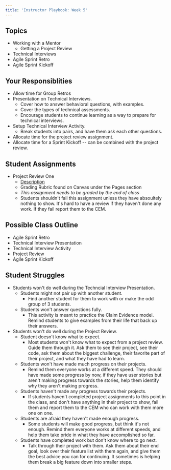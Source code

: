 ```yaml
---
title: 'Instructor Playbook: Week 5'
---
```


## Topics
* Working with a Mentor
    * Getting a Project Review
* Technical Interviews
* Agile Sprint Retro
* Agile Sprint Kickoff


## Your Responsiblities
* Allow time for Group Retros
* Presentation on Technical Interviews.
    * Cover how to answer behavioral questions, with examples.
    * Cover the types of technical assessments.
    * Encourage students to continue learning as a way to prepare for technical interviews.
* Setup Technical Interview Activity.
    * Break students into pairs, and have them ask each other questions.
* Allocate time for the project review assignment.
* Allocate time for a Sprint Kickoff -- can be combined with the project review.

## Student Assignments
* Project Review One
    * [Description](../../../assignments/project-review)
    * Grading Rubric found on Canvas under the Pages section
    * *This assignment needs to be graded by the end of class*
    * Students shouldn't fail this assignment unless they have absoultely nothing to show. It's hard to have a review if they haven't done any work. If they fail report them to the CEM.

## Possible Class Outline
* Agile Sprint Retro
* Technical Interview Presentation
* Technical Interview Activity
* Project Review
* Agile Sprint Kickoff

## Student Struggles
* Students won't do well during the Techncial Interview Presentation.
    * Students might not pair up with another student.
        * Find another student for them to work with or make the odd group of 3 students.
    * Students won't answer questions fully.
        * This activity is meant to practice the Claim Evidence model. Remind students to give examples from their life that back up their answers.
* Students won't do well during the Project Review.
    * Student doesn't know what to expect.
        * Most students won't know what to expect from a project review. Guide them through it. Ask them to see their project, see their code, ask them about the biggest challenge, their favorite part of their project, and what they have had to learn.
    * Students won't have made much progress on their projects.
        * Remind them everyone works at a different speed. They should have made some progress by now, if they have user stories but aren't making progress towards the stories, help them identify why they aren't making progress.
    * Students haven't made any progress towards their projects.
        * If students haven't completed project assignments to this point in the class, and don't have anything in their project to show, fail them and report them to the CEM who can work with them more one on one.
    * Students are afraid they haven't made enough progress.
        * Some students will make good progress, but think it's not enough. Remind them everyone works at different speeds, and help them take pride in what they have accomplished so far.
    * Students have completed work but don't know where to go next.
        * Talk through their project with them. Ask them about their end goal, look over their feature list with them again, and give them the best advice you can for continuing. It sometimes is helping them break a big feature down into smaller steps.
